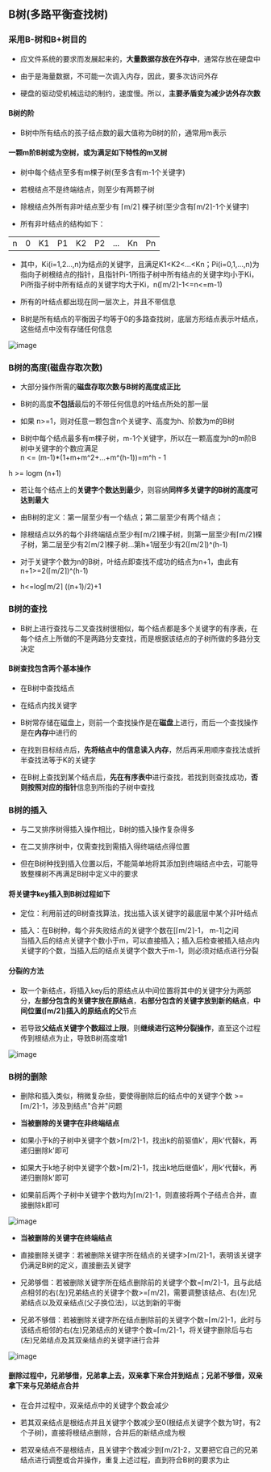 ## B树(多路平衡查找树)

### 采用B-树和B+树目的

- 应文件系统的要求而发展起来的，**大量数据存放在外存中**，通常存放在硬盘中

- 由于是海量数据，不可能一次调入内存，因此，要多次访问外存

- 硬盘的驱动受机械运动的制约，速度慢。所以，**主要矛盾变为减少访外存次数**

#### B树的阶

- B树中所有结点的孩子结点数的最大值称为B树的阶，通常用m表示

#### 一颗m阶B树或为空树，或为满足如下特性的m叉树

- 树中每个结点至多有m棵子树(至多含有m-1个关键字)

- 若根结点不是终端结点，则至少有两颗子树

- 除根结点外所有非叶结点至少有 ⌈m/2⌉ 棵子树(至少含有⌈m/2⌉-1个关键字)

- 所有非叶结点的结构如下：

<table>
	<tr>
		<td>n</td>
		<td>0</td>
		<td>K1</td>
		<td>P1</td>
		<td>K2</td>
		<td>P2</td>
		<td>...</td>
		<td>Kn</td>
		<td>Pn</td>
	</tr>
</table>

- 其中，Ki(i=1,2...,n)为结点的关键字，且满足K1<K2<...<Kn；Pi(i=0,1,...,n)为指向子树根结点的指针，且指针Pi-1所指子树中所有结点的关键字均小于Ki，Pi所指子树中所有结点的关键字均大于Ki，n(⌈m/2⌉-1<=n<=m-1)

- 所有的叶结点都出现在同一层次上，并且不带信息

- B树是所有结点的平衡因子均等于0的多路查找树，底层方形结点表示叶结点，这些结点中没有存储任何信息

![image](https://github.com/YC-L/Postgraduate-examination/blob/DataStructure/imgs/B-tree.png)

### B树的高度(磁盘存取次数)

- 大部分操作所需的**磁盘存取次数与B树的高度成正比**

- B树的高度**不包括**最后的不带任何信息的叶结点所处的那一层

- 如果 n>=1，则对任意一颗包含n个关键字、高度为h、阶数为m的B树

- B树中每个结点最多有m棵子树，m-1个关键字，所以在一颗高度为h的m阶B树中关键字的个数应满足
</br> n <= (m-1)*(1+m+m^2+...+m^(h-1))=m^h - 1

h >= logm (n+1)

- 若让每个结点上的**关键字个数达到最少**，则容纳**同样多关键字的B树的高度可达到最大**

- 由B树的定义：第一层至少有一个结点；第二层至少有两个结点；

- 除根结点以外的每个非终端结点至少有⌈m/2⌉棵子树，则第一层至少有⌈m/2⌉棵子树，第二层至少有2⌈m/2⌉棵子树...第h+1层至少有2(⌈m/2⌉)^(h-1)

- 对于关键字个数为n的B树，叶结点即查找不成功的结点为n+1，由此有n+1>=2(⌈m/2⌉)^(h-1)

- h<=log⌈m/2⌉ ((n+1)/2)+1

### B树的查找

- B树上进行查找与二叉查找树很相似，每个结点都是多个关键字的有序表，在每个结点上所做的不是两路分支查找，而是根据该结点的子树所做的多路分支决定

#### B树查找包含两个基本操作

- 在B树中查找结点

- 在结点内找关键字

- B树常存储在磁盘上，则前一个查找操作是在**磁盘**上进行，而后一个查找操作是在**内存**中进行的

- 在找到目标结点后，**先将结点中的信息读入内存**，然后再采用顺序查找法或折半查找法等于K的关键字

- 在B树上查找到某个结点后，**先在有序表中**进行查找，若找到则查找成功，**否则按照对应的指针**信息到所指的子树中查找

### B树的插入

- 与二叉排序树得插入操作相比，B树的插入操作复杂得多

- 在二叉排序树中，仅需查找到需插入得终端结点得位置

- 但在B树种找到插入位置以后，不能简单地将其添加到终端结点中去，可能导致整棵树不再满足B树中定义中的要求

#### 将关键字key插入到B树过程如下

- 定位：利用前述的B树查找算法，找出插入该关键字的最底层中某个非叶结点

- 插入：在B树种，每个非失败结点的关键字个数在[⌈m/2⌉-1， m-1]之间
</br>当插入后的结点关键字个数小于m，可以直接插入；插入后检查被插入结点内关键字的个数，当插入后的结点关键字个数大于m-1，则必须对结点进行分裂

#### 分裂的方法

- 取一个新结点，将插入key后的原结点从中间位置将其中的关键字分为两部分，**左部分包含的关键字放在原结点**，**右部分包含的关键字放到新的结点**，**中间位置(⌈m/2⌉)插入的原结点的父**节点

- 若导致**父结点关键字个数超过上限**，则**继续进行这种分裂操作**，直至这个过程传到根结点为止，导致B树高度增1

![image](https://github.com/YC-L/Postgraduate-examination/blob/DataStructure/imgs/Node-splitting.png)

### B树的删除

- 删除和插入类似，稍微复杂些，要使得删除后的结点中的关键字个数 >= ⌈m/2⌉-1，涉及到结点"合并"问题

- **当被删除的关键字在非终端结点**

- 如果小于k的子树中关键字个数>⌈m/2⌉-1，找出k的前驱值k'，用k'代替k，再递归删除k'即可

- 如果大于k地子树中关键字个数>⌈m/2⌉-1，找出k地后继值k'，用k'代替k，再递归删除k'即可

- 如果前后两个子树中关键字个数均为⌈m/2⌉-1，则直接将两个子结点合并，直接删除k即可

![image](https://github.com/YC-L/Postgraduate-examination/blob/DataStructure/imgs/B-tree-deletion.png)

- **当被删除的关键字在终端结点**

- 直接删除关键字：若被删除关键字所在结点的关键字>⌈m/2⌉-1，表明该关键字仍满足B树的定义，直接删去关键字
- 兄弟够借：若被删除关键字所在结点删除前的关键字个数=⌈m/2⌉-1，且与此结点相邻的右(左)兄弟结点的关键字个数>=⌈m/2⌉，需要调整该结点、右(左)兄弟结点以及双亲结点(父子换位法)，以达到新的平衡

- 兄弟不够借：若被删除关键字所在结点删除前的关键字个数=⌈m/2⌉-1，此时与该结点相邻的右(左)兄弟结点的关键字个数=⌈m/2⌉-1，将关键字删除后与右(左)兄弟结点及其双亲结点的关键字进行合并

![image](https://github.com/YC-L/Postgraduate-examination/blob/DataStructure/imgs/B-tree-deletion-on-node.png)

#### 删除过程中，兄弟够借，兄弟拿上去，双亲拿下来合并到结点；兄弟不够借，双亲拿下来与兄弟结点合并

- 在合并过程中，双亲结点中的关键字个数会减少

- 若其双亲结点是根结点并且关键字个数减少至0(根结点关键字个数为1时，有2个子树)，直接将根结点删除，合并后的新结点成为根

- 若双亲结点不是根结点，且关键字个数减少到⌈m/2⌉-2，又要把它自己的兄弟结点进行调整或合并操作，重复上述过程，直到符合B树的要求为止








